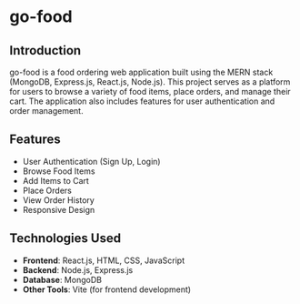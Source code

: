 # go-food

## Introduction
go-food is a food ordering web application built using the MERN stack (MongoDB, Express.js, React.js, Node.js). This project serves as a platform for users to browse a variety of food items, place orders, and manage their cart. The application also includes features for user authentication and order management.

## Features
- User Authentication (Sign Up, Login)
- Browse Food Items
- Add Items to Cart
- Place Orders
- View Order History
- Responsive Design

## Technologies Used
- **Frontend**: React.js, HTML, CSS, JavaScript
- **Backend**: Node.js, Express.js
- **Database**: MongoDB
- **Other Tools**: Vite (for frontend development)
